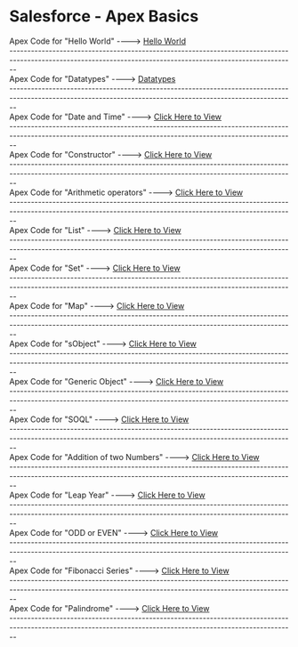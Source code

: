# Salesforce - Apex Basics
<html>
  
  <head>
    <body>
Apex Code for "Hello World" ----> <a href="Apex Hello World">Hello World</a>
    </body>
  </head>
</html>
<br>--------------------------------------------------------------------------------------------------------------------------------------------------------------</br>
 
 <html> 
  <head>
    <body>
      Apex Code for "Datatypes" ----> <a href="Datatypes">Datatypes</a>
    </body>
  </head>
</html>
<br>--------------------------------------------------------------------------------------------------------------------------------------------------------------</br>

<html> 
  <head>
    <body>
      Apex Code for "Date and Time" ----> <a href="Apex Date and Time">Click Here to View</a>
    </body>
  </head>
</html>
<br>--------------------------------------------------------------------------------------------------------------------------------------------------------------</br>

<html> 
  <head>
    <body>
      Apex Code for "Constructor" ----> <a href="Apex Constructor">Click Here to View</a>
    </body>
  </head>
</html>
<br>--------------------------------------------------------------------------------------------------------------------------------------------------------------</br>

<html> 
  <head>
    <body>
      Apex Code for "Arithmetic operators" ----> <a href="ArithmeticOperations">Click Here to View</a>
    </body>
  </head>
</html>
<br>--------------------------------------------------------------------------------------------------------------------------------------------------------------</br>

<html> 
  <head>
    <body>
      Apex Code for "List" ----> <a href="ListApex">Click Here to View</a>
    </body>
  </head>
</html>
<br>--------------------------------------------------------------------------------------------------------------------------------------------------------------</br>

<html> 
  <head>
    <body>
      Apex Code for "Set" ----> <a href="Apex Set">Click Here to View</a>
    </body>
  </head>
</html>
<br>--------------------------------------------------------------------------------------------------------------------------------------------------------------</br>

<html> 
  <head>
    <body>
      Apex Code for "Map" ----> <a href="Apex Map">Click Here to View</a>
    </body>
  </head>
</html>
<br>--------------------------------------------------------------------------------------------------------------------------------------------------------------</br>
<html> 
  <head>
    <body>
      Apex Code for "sObject" ----> <a href="Apex sobject">Click Here to View</a>
    </body>
  </head>
</html>
<br>--------------------------------------------------------------------------------------------------------------------------------------------------------------</br>
<html> 
  <head>
    <body>
      Apex Code for "Generic Object" ----> <a href="Generic Object">Click Here to View</a>
    </body>
  </head>
</html>
<br>--------------------------------------------------------------------------------------------------------------------------------------------------------------</br>
<html> 
  <head>
    <body>
      Apex Code for "SOQL" ----> <a href="SOQL">Click Here to View</a>
    </body>
  </head>
</html>
<br>--------------------------------------------------------------------------------------------------------------------------------------------------------------</br>
<html> 
  <head>
    <body>
      Apex Code for "Addition of two Numbers" ----> <a href="Add two numbers">Click Here to View</a>
    </body>
  </head>
</html>
<br>--------------------------------------------------------------------------------------------------------------------------------------------------------------</br>
<html> 
  <head>
    <body>
      Apex Code for "Leap Year" ----> <a href="Leap year">Click Here to View</a>
    </body>
  </head>
</html><br>--------------------------------------------------------------------------------------------------------------------------------------------------------------</br>
<html>
<head>
    <body>
      Apex Code for "ODD or EVEN" ----> <a href="ODD or EVEN">Click Here to View</a>
    </body>
  </head>
</html>
<br>--------------------------------------------------------------------------------------------------------------------------------------------------------------</br>
<html>
<head>
    <body>
      Apex Code for "Fibonacci Series" ----> <a href="Fibonacci Series">Click Here to View</a>
    </body>
  </head>
</html>
<br>--------------------------------------------------------------------------------------------------------------------------------------------------------------</br>
<head>
    <body>
      Apex Code for "Palindrome" ----> <a href="Palindromes">Click Here to View</a>
    </body>
  </head>
</html>
<br>--------------------------------------------------------------------------------------------------------------------------------------------------------------</br>



